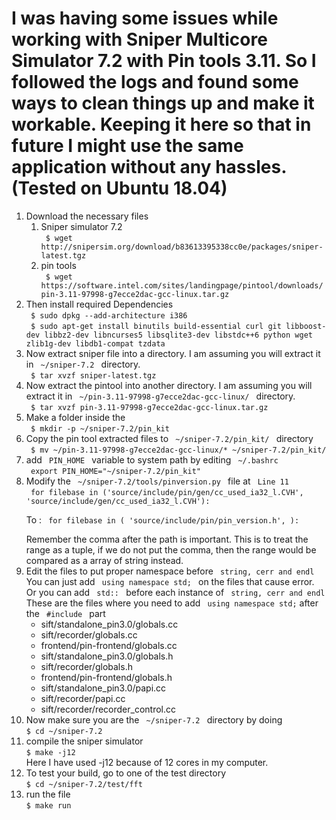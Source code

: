 I was having some issues while working with Sniper Multicore Simulator 7.2 with Pin tools 3.11. 
So I followed the logs and found some ways to clean things up and make it workable. Keeping it here so that in future I might use the same application without any hassles. (Tested on Ubuntu 18.04)
======================================================================================================================

<ol>
  <li> Download the necessary files
  <ol>
      <li> 
        Sniper simulator 7.2 <br> 
        <code> $ wget http://snipersim.org/download/b83613395338cc0e/packages/sniper-latest.tgz </code> 
      </li>
      <li>
        pin tools <br>
        <code> $ wget https://software.intel.com/sites/landingpage/pintool/downloads/pin-3.11-97998-g7ecce2dac-gcc-linux.tar.gz </code>
      </li>
    </ol>
  </li>

  <li> 
    Then install required Dependencies <br> 
    <code> $ sudo dpkg --add-architecture i386 </code> <br>
    <code> $ sudo apt-get install binutils build-essential curl git libboost-dev libbz2-dev libncurses5 libsqlite3-dev libstdc++6 python wget zlib1g-dev libdb1-compat tzdata </code>
  </li>

  <li> 
    Now extract sniper file into a directory. I am assuming you will extract it in <code> ~/sniper-7.2 </code> directory. <br>
    <code> $ tar xvzf sniper-latest.tgz </code> 
  </li>
  <li>
    Now extract the pintool into another directory. I am assuming you will extract it in <code> ~/pin-3.11-97998-g7ecce2dac-gcc-linux/ </code> directory. <br>
    <code> $ tar xvzf pin-3.11-97998-g7ecce2dac-gcc-linux.tar.gz </code>
  </li>

  <li> 
    Make a folder inside the <br> <code> $ mkdir -p ~/sniper-7.2/pin_kit </code>
  </li>

  <li> Copy the pin tool extracted files to <code> ~/sniper-7.2/pin_kit/ </code> directory <br> 
    <code> $ mv ~/pin-3.11-97998-g7ecce2dac-gcc-linux/* ~/sniper-7.2/pin_kit/ </code>
  </li>

  <li>
    add <code> PIN_HOME </code> variable to system path by editing <code> ~/.bashrc </code> <br>
    <code> export PIN_HOME="~/sniper-7.2/pin_kit" </code>
  </li>

  <li> 
    Modify the <code> ~/sniper-7.2/tools/pinversion.py </code> file at <code> Line 11 </code> <br>
    <code> for filebase in ('source/include/pin/gen/cc_used_ia32_l.CVH', 'source/include/gen/cc_used_ia32_l.CVH'):
    </code> <br>
    To :
    <code> for filebase in ( 'source/include/pin/pin_version.h', ):
    </code> <br>
    Remember the comma after the path is important. This is to treat the range as a tuple, if we do not put the comma, then the range would be compared as a array of string instead.
  </li>

  <li>
    Edit the files to put proper namespace before <code> string, cerr and endl </code>
    <br> You can just add <code> using namespace std; </code> on the files that cause error.
    <br> Or you can add <code> std:: </code> before each instance of  <code> string, cerr and endl </code>
    <br> These are the files where you need to add <code> using namespace std;</code> after the <code> #include </code> part
    <br> 
      <ul>
        <li> sift/standalone_pin3.0/globals.cc </li> 
        <li> sift/recorder/globals.cc </li>
        <li> frontend/pin-frontend/globals.cc </li>
        <li> sift/standalone_pin3.0/globals.h </li> 
        <li> sift/recorder/globals.h </li>
        <li> frontend/pin-frontend/globals.h </li>
        <li> sift/standalone_pin3.0/papi.cc </li>
        <li> sift/recorder/papi.cc </li>
        <li> sift/recorder/recorder_control.cc </li>
      </ul> 
  </li>
 
  <li> 
    Now make sure you are the <code> ~/sniper-7.2 </code> directory by doing <br>
    <code>$ cd ~/sniper-7.2 </code>
  </li>
 
  <li> 
    compile the sniper simulator <br>
    <code>$ make -j12 </code> <br>
    Here I have used -j12 because of 12 cores in my computer.
  </li>
  <li> 
    To test your build, go to one of the test directory <br>
    <code>$ cd ~/sniper-7.2/test/fft </code>
  </li>
  <li>
    run the file 
    <br> <code>$ make run </code>
  </li>
</ol>
